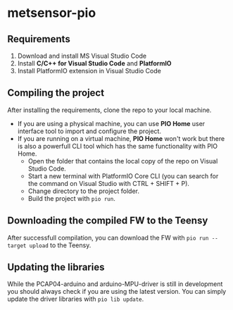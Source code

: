 # metsensor-pio

## Requirements

1. Download and install MS Visual Studio Code
2. Install **C/C++ for Visual Studio Code** and **PlatformIO**
3. Install PlatformIO extension in Visual Studio Code

## Compiling the project
After installing the requirements, clone the repo to your local machine. 
- If you are using a physical machine, you can use **PIO Home** user interface tool to import and configure the project.
- If you are running on a virtual machine, **PIO Home** won't work but there is also a powerfull CLI tool which has the same functionality with PIO Home.
  - Open the folder that contains the local copy of the repo on Visual Studio Code.
  - Start a new terminal with PlatformIO Core CLI (you can search for the command on Visual Studio with CTRL + SHIFT + P). 
  - Change directory to the project folder.
  - Build the project with `pio run`.
  
## Downloading the compiled FW to the Teensy
After successfull compilation, you can download the FW with `pio run --target upload` to the Teensy.

## Updating the libraries
While the PCAP04-arduino and arduino-MPU-driver is still in development you should always check if you are using the latest version.
You can simply update the driver libraries with `pio lib update`.
